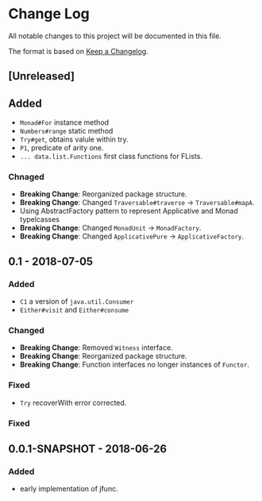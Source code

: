 # Change Log
All notable changes to this project will be documented in this file.

The format is based on [Keep a Changelog](http://keepachangelog.com/).

## [Unreleased]

##  Added
* `Monad#For` instance method
* `Numbers#range` static method
* `Try#get`, obtains valule within try.
* `P1`, predicate of arity one.
* `... data.list.Functions` first class functions for FLists.

### Chnaged
* **Breaking Change**: Reorganized package structure.
* **Breaking Change**: Changed `Traversable#traverse` -> `Traversable#mapA`.
* Using AbstractFactory pattern to represent Applicative and Monad typelcasses
* **Breaking Change**: Changed `MonadUnit` -> `MonadFactory`.
* **Breaking Change**: Changed `ApplicativePure` -> `ApplicativeFactory`.

## 0.1 - 2018-07-05

### Added
* `C1` a version of `java.util.Consumer`
* `Either#visit` and `Either#consume`

### Changed
* **Breaking Change**: Removed `Witness` interface.
* **Breaking Change**: Reorganized package structure.
* **Breaking Change**: Function interfaces no longer instances of `Functor`.

### Fixed
* `Try` recoverWith error corrected.

### Fixed

## 0.0.1-SNAPSHOT - 2018-06-26
###  Added

* early implementation of jfunc.
